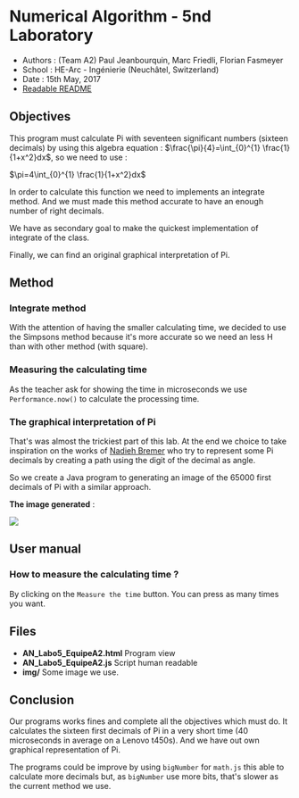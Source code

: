 ﻿Numerical Algorithm - 5nd Laboratory
====================================

* Authors : (Team A2) Paul Jeanbourquin, Marc Friedli, Florian Fasmeyer
* School : HE-Arc - Ingénierie (Neuchâtel, Switzerland)
* Date : 15th May, 2017
* [Readable README](https://github.com/Wolfwalker96/HeArcAlgoNumA2/blob/master/Labo5/README.md)

Objectives
----------

This program must calculate Pi with seventeen significant numbers (sixteen decimals) by using this
algebra equation :
$\frac{\pi}{4}=\int_{0}^{1} \frac{1}{1+x^2}dx$, so we need to use :

$\pi=4\int_{0}^{1} \frac{1}{1+x^2}dx$

In order to calculate this function we need to implements an integrate method. And we must made this
method accurate to have an enough number of right decimals.

We have as secondary goal to make the quickest implementation of integrate of the class.

Finally, we can find an original graphical interpretation of Pi.

Method
------

### Integrate method

With the attention of having the smaller calculating time, we decided to use the Simpsons method
because it's more accurate so we need an less H than with other method (with square).

### Measuring the calculating time

As the teacher ask for showing the time in microseconds we use `Performance.now()` to calculate the
processing time.

### The graphical interpretation of Pi

That's was almost the trickiest part of this lab. At the end we choice to take inspiration on the
works of [Nadieh Bremer](http://www.visualcinnamon.com) who try to represent some Pi decimals by creating a path using the digit of
the decimal as angle.

So we create a Java program to generating an image of the 65000 first decimals of Pi with a similar
approach.

**The image generated** :

![](./img/pi.png)

User manual
-------------

### How to measure the calculating time ?

By clicking on the `Measure the time` button. You can press as many times you want.


Files
-----

* **AN_Labo5_EquipeA2.html** Program view
* **AN_Labo5_EquipeA2.js**  Script human readable
* **img/** Some image we use.

Conclusion
----------

Our programs works fines and complete all the objectives which must do. It calculates the sixteen
first decimals of Pi in a very short time (40 microseconds in average on a Lenovo t450s). And we have
out own graphical representation of Pi.

The programs could be improve by using `bigNumber` for `math.js` this able to calculate more decimals
but, as `bigNumber` use more bits, that's slower as the current method we use.
